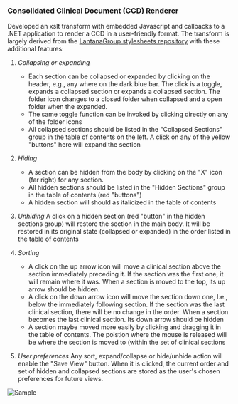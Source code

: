 
### Consolidated Clinical Document (CCD) Renderer

Developed an xslt transform with embedded Javascript and callbacks to a .NET application to render a CCD in a user-friendly format. The transform is largely derived from the [LantanaGroup stylesheets repository](https://github.com/lantanagroup/stylesheets) with these additional features:

1. *Collapsing or expanding* 
   * Each section can be collapsed or expanded by clicking on the header, e.g., any where on the dark blue bar. The click is a toggle, expands a collapsed section or expands a collapsed section. The folder icon changes to a closed folder when collapsed and a open folder when the expanded.  
   * The same toggle function can be invoked by clicking directly on any of the folder icons 
   * All collapsed sections should be listed in the "Collapsed Sections" group in the table of contents on the left. A click on any of the yellow "buttons" here will expand the section 
2. *Hiding*
   * A section can be hidden from the body by clicking on the "X" icon (far right) for any section. 
   * All hidden sections should be listed in the "Hidden Sections" group in the table of contents (red "buttons") 
   * A hidden section will should as italicized in the table of contents 

3. *Unhiding*
   A click on a hidden section (red "button" in the hidden sections group) will restore the section in the main body. It will be restored in its original state (collapsed or expanded) in the order listed in the table of contents 

4. *Sorting*
   * A click on the up arrow icon will move a clinical section above the section immediately preceding it. If the section was the first one, it will remain where it was. When a section is moved to the top, its up arrow should be hidden. 
   * A click on the down arrow icon will move the section down one, I.e., below the immediately following section. If the section was the last clinical section, there will be no change in the order.  When a section becomes the last clinical section. Its down arrow should be hidden 
   * A section maybe moved more easily by clicking and dragging it in the table of contents. The poistion where the mouse is released will be where the section is moved to (within the set of clinical sections 

5. *User preferences* 
   Any sort, expand/collapse or hide/unhide action will enable the "Save View" button. When it is clicked, the current order and set of hidden and collapsed sections are stored as the user's chosen preferences for future views. 




![Sample](https://github.com/zkhundkar/public-portfolio/tree/master/cda-render/ccda_sample.png)

